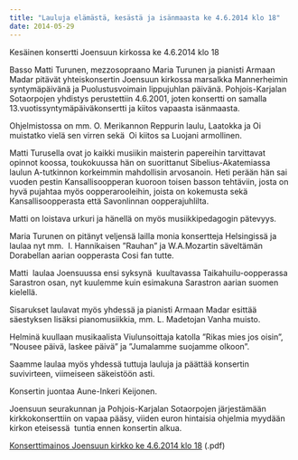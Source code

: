 ```yaml
---
title: "Lauluja elämästä, kesästä ja isänmaasta ke 4.6.2014 klo 18"
date: 2014-05-29
---
```


Kesäinen konsertti Joensuun kirkossa ke 4.6.2014 klo 18

Basso Matti Turunen, mezzosopraano Maria Turunen ja pianisti Armaan Madar pitävät yhteiskonsertin Joensuun kirkossa marsalkka Mannerheimin syntymäpäivänä ja Puolustusvoimain lippujuhlan päivänä. Pohjois-Karjalan Sotaorpojen yhdistys perustettiin 4.6.2001, joten konsertti on samalla 13.vuotissyntymäpäiväkonsertti ja kiitos vapaasta isänmaasta.

Ohjelmistossa on mm. O. Merikannon Reppurin laulu, Laatokka ja Oi muistatko vielä sen virren sekä  Oi kiitos sa Luojani armollinen.

Matti Turusella ovat jo kaikki musiikin maisterin papereihin tarvittavat opinnot koossa, toukokuussa hän on suorittanut Sibelius-Akatemiassa laulun A-tutkinnon korkeimmin mahdollisin arvosanoin. Heti perään hän sai vuoden pestin Kansallisoopperan kuoroon toisen basson tehtäviin, josta on hyvä pujahtaa myös oopperarooleihin, joista on kokemusta sekä Kansallisoopperasta että Savonlinnan oopperajuhlilta.

Matti on loistava urkuri ja hänellä on myös musiikkipedagogin pätevyys.

Maria Turunen on pitänyt veljensä lailla monia konsertteja Helsingissä ja laulaa nyt mm.  I. Hannikaisen ”Rauhan” ja W.A.Mozartin säveltämän Dorabellan aarian oopperasta Cosi fan tutte.

Matti  laulaa Joensuussa ensi syksynä  kuultavassa Taikahuilu-oopperassa Sarastron osan, nyt kuulemme kuin esimakuna Sarastron aarian suomen kielellä.

Sisarukset laulavat myös yhdessä ja pianisti Armaan Madar esittää säestyksen lisäksi pianomusiikkia, mm. L. Madetojan Vanha muisto.

Helminä kuullaan musikaalista Viulunsoittaja katolla ”Rikas mies jos oisin”, ”Nousee päivä, laskee päivä” ja ”Jumalamme suojamme olkoon”.

Saamme laulaa myös yhdessä tuttuja lauluja ja päättää konsertin suvivirteen, viimeiseen säkeistöön asti.

Konsertin juontaa Aune-Inkeri Keijonen.

Joensuun seurakunnan ja Pohjois-Karjalan Sotaorpojen järjestämään kirkkokonserttiin on vapaa pääsy, viiden euron hintaisia ohjelmia myydään kirkon eteisessä  tuntia ennen konsertin alkua.

[Konserttimainos Joensuun kirkko ke 4.6.2014 klo 18](../../files/mainokset/Konserttimainos-Joensuun-kirkko-ke-4.6.2014-klo-18.pdf) (.pdf)
